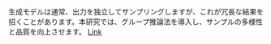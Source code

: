 生成モデルは通常、出力を独立してサンプリングしますが、これが冗長な結果を招くことがあります。本研究では、グループ推論法を導入し、サンプルの多様性と品質を向上させます。
[Link](http://arxiv.org/abs/2508.15773v1)

